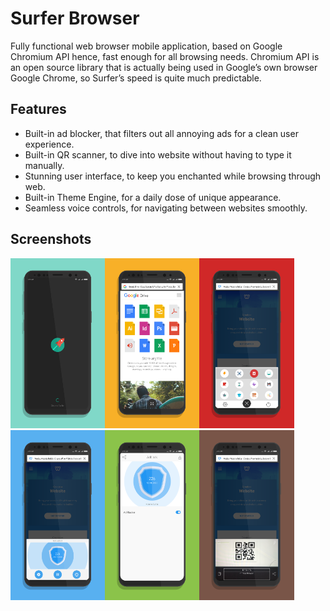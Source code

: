 # Surfer Browser
Fully functional web browser mobile application, based on Google Chromium API hence, fast enough for all browsing needs. Chromium API is an open source library that is actually being used in Google’s own browser Google Chrome, so Surfer’s speed is quite much predictable.

## Features
-	Built-in ad blocker, that filters out all annoying ads for a clean user experience.
-	Built-in QR scanner, to dive into website without having to type it manually.
-	Stunning user interface, to keep you enchanted while browsing through web.
-	Built-in Theme Engine, for a daily dose of unique appearance.
-	Seamless voice controls, for navigating between websites smoothly.

## Screenshots

<img src="screenshots/s.png" width="30%"><img src="screenshots/h.png" width="30%"><img src="screenshots/m.png" width="30%">
<img src="screenshots/a_mini.png" width="30%"><img src="screenshots/a_main.png" width="30%"><img src="screenshots/qr.png" width="30%">

